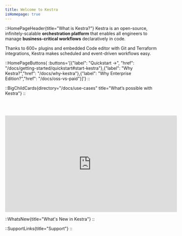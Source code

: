 ```yaml
---
title: Welcome to Kestra
isHomepage: true
---
```


::HomePageHeader{title="What is Kestra?"}
Kestra is an open-source, infinitely-scalable **orchestration platform** that enables all engineers to manage **business-critical workflows** declaratively in code.

Thanks to 600+ plugins and embedded Code editor with Git and Terraform integrations, Kestra makes scheduled and event-driven workflows easy.

::HomePageButtons{ :buttons='[{"label": "Quickstart →", "href": "/docs/getting-started/quickstart#start-kestra"},{"label": "Why Kestra?","href": "/docs/why-kestra"},{"label": "Why Enterprise Edition?","href": "/docs/oss-vs-paid"}]'}
::


::BigChildCards{directory="/docs/use-cases" title="What’s possible with Kestra"}
::

<div style="height: 50px;"></div>
<div class="video-container">
  <iframe width="560" height="315" src="https://www.youtube.com/embed/feC6-KQLYyA?si=BTVeAthx3ZxE2e3c" title="YouTube video player" frameborder="0" allow="accelerometer; autoplay; clipboard-write; encrypted-media; gyroscope; picture-in-picture; web-share" referrerpolicy="strict-origin-when-cross-origin" allowfullscreen></iframe>
</div>

::WhatsNew{title="What's New in Kestra"}
::

::SupportLinks{title="Support"}
::